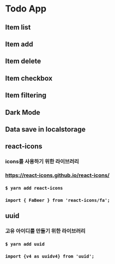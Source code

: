 # Todo App

## Item list
## Item add
## Item delete
## Item checkbox
## Item filtering
## Dark Mode

## Data save in localstorage


## react-icons
### icons를 사용하기 위한 라이브러리
### https://react-icons.github.io/react-icons/
### `$ yarn add react-icons` 
### `import { FaBeer } from 'react-icons/fa';`


## uuid
### 고유 아이디를 만들기 위한 라이브러리
### `$ yarn add uuid`
### `import {v4 as uuidv4} from 'uuid';`